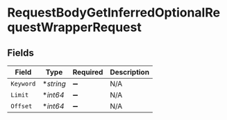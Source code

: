 # RequestBodyGetInferredOptionalRequestWrapperRequest


## Fields

| Field              | Type               | Required           | Description        |
| ------------------ | ------------------ | ------------------ | ------------------ |
| `Keyword`          | **string*          | :heavy_minus_sign: | N/A                |
| `Limit`            | **int64*           | :heavy_minus_sign: | N/A                |
| `Offset`           | **int64*           | :heavy_minus_sign: | N/A                |